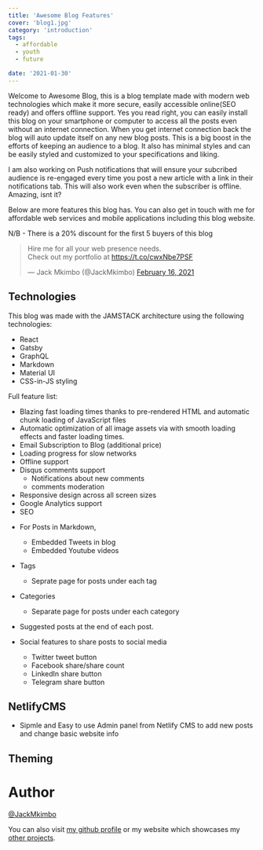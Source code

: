 ```yaml
---
title: 'Awesome Blog Features'
cover: 'blog1.jpg'
category: 'introduction'
tags:
  - affordable
  - youth
  - future

date: '2021-01-30'
---
```


Welcome to Awesome Blog, this is a blog template made with modern web technologies which make it more secure, easily accessible online(SEO ready) and offers offline support. Yes you read right, you can easily install this blog on your smartphone or computer to access all the posts even without an internet connection. When you get internet connection back the blog will auto update itself on any new blog posts. This is a big boost in the efforts of keeping an audience to a blog. It also has minimal styles and can be easily styled and customized to your specifications and liking.

I am also working on Push notifications that will ensure your subcribed audience is re-engaged every time you post a new article with a link in their notifications tab. This will also work even when the subscriber is offline. Amazing, isnt it?

Below are more features this blog has. You can also get in touch with me for affordable web services and mobile applications including this blog website.

N/B - There is a 20% discount for the first 5 buyers of this blog

<blockquote class="twitter-tweet" data-theme="dark"><p lang="en" dir="ltr">Hire me for all your web presence needs.<br>Check out my portfolio at <a href="https://t.co/cwxNbe7PSF">https://t.co/cwxNbe7PSF</a></p>&mdash; Jack Mkimbo (@JackMkimbo) <a href="https://twitter.com/JackMkimbo/status/1361640313425698819?ref_src=twsrc%5Etfw">February 16, 2021</a></blockquote>

## Technologies

This blog was made with the JAMSTACK architecture using the following technologies:

- React
- Gatsby
- GraphQL
- Markdown
- Material UI
- CSS-in-JS styling

Full feature list:

- Blazing fast loading times thanks to pre-rendered HTML and automatic chunk loading of JavaScript files
- Automatic optimization of all image assets via with smooth loading effects and faster loading times.
- Email Subscription to Blog (additional price)
- Loading progress for slow networks
- Offline support
- Disqus comments support
  - Notifications about new comments
  - comments moderation
- Responsive design across all screen sizes
- Google Analytics support
- SEO

* For Posts in Markdown,
  - Embedded Tweets in blog
  - Embedded Youtube videos
* Tags
  - Seprate page for posts under each tag
* Categories
  - Separate page for posts under each category
* Suggested posts at the end of each post.

* Social features to share posts to social media
  - Twitter tweet button
  - Facebook share/share count
  - LinkedIn share button
  - Telegram share button

## NetlifyCMS

- Sipmle and Easy to use Admin panel from Netlify CMS to add new posts and change basic website info

## Theming

# Author

[@JackMkimbo](https://twitter.com/JackMkimbo)

You can also visit [my github profile](https://github.com/mkimbo/mkimbo) or my website which showcases my [other projects](https://jack-mkimbo.netlify.app).

